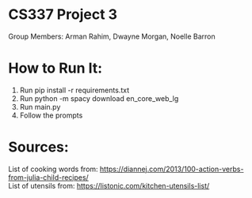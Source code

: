 # CS337 Project 3
Group Members: Arman Rahim, Dwayne Morgan, Noelle Barron

# How to Run It:
1. Run pip install -r requirements.txt
2. Run python -m spacy download en_core_web_lg
3. Run main.py
4. Follow the prompts

# Sources:
List of cooking words from: https://diannej.com/2013/100-action-verbs-from-julia-child-recipes/  
List of utensils from: https://listonic.com/kitchen-utensils-list/
